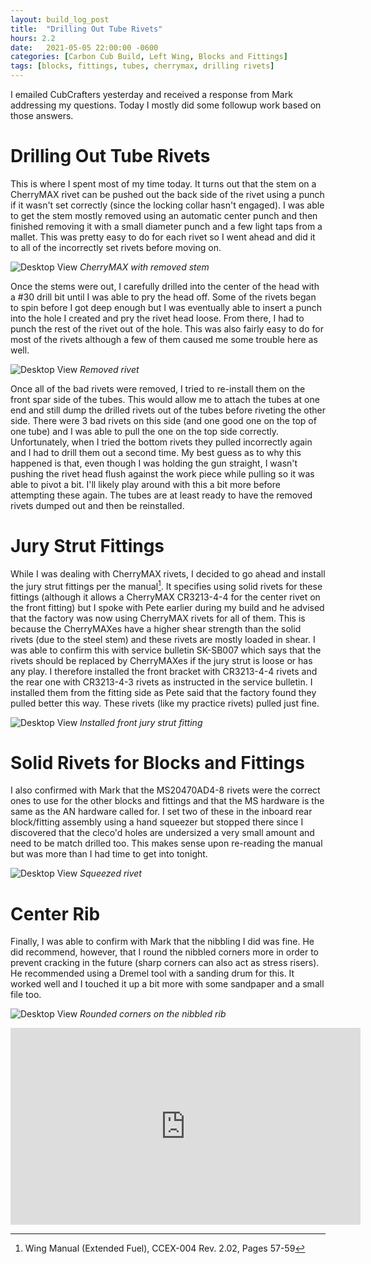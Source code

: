```yaml
---
layout: build_log_post
title:  "Drilling Out Tube Rivets"
hours: 2.2
date:   2021-05-05 22:00:00 -0600
categories: [Carbon Cub Build, Left Wing, Blocks and Fittings]
tags: [blocks, fittings, tubes, cherrymax, drilling rivets]
---
```

I emailed CubCrafters yesterday and received a response from Mark addressing my questions. Today I mostly did some followup work based on those answers.

# Drilling Out Tube Rivets

This is where I spent most of my time today. It turns out that the stem on a CherryMAX rivet can be pushed out the back side of the rivet using a punch if it wasn't set correctly (since the locking collar hasn't engaged). I was able to get the stem mostly removed using an automatic center punch and then finished removing it with a small diameter punch and a few light taps from a mallet. This was pretty easy to do for each rivet so I went ahead and did it to all of the incorrectly set rivets before moving on.

![Desktop View](/assets/img/posts/2021-05-05-drilling-out-tube-rivets/removed_stem.png)
_CherryMAX with removed stem_

Once the stems were out, I carefully drilled into the center of the head with a #30 drill bit until I was able to pry the head off. Some of the rivets began to spin before I got deep enough but I was eventually able to insert a punch into the hole I created and pry the rivet head loose. From there, I had to punch the rest of the rivet out of the hole. This was also fairly easy to do for most of the rivets although a few of them caused me some trouble here as well.

![Desktop View](/assets/img/posts/2021-05-05-drilling-out-tube-rivets/removed_rivet.png)
_Removed rivet_

Once all of the bad rivets were removed, I tried to re-install them on the front spar side of the tubes. This would allow me to attach the tubes at one end and still dump the drilled rivets out of the tubes before riveting the other side. There were 3 bad rivets on this side (and one good one on the top of one tube) and I was able to pull the one on the top side correctly. Unfortunately, when I tried the bottom rivets they pulled incorrectly again and I had to drill them out a second time. My best guess as to why this happened is that, even though I was holding the gun straight, I wasn't pushing the rivet head flush against the work piece while pulling so it was able to pivot a bit. I'll likely play around with this a bit more before attempting these again. The tubes are at least ready to have the removed rivets dumped out and then be reinstalled.

# Jury Strut Fittings

While I was dealing with CherryMAX rivets, I decided to go ahead and install the jury strut fittings per the manual[^section-7-ref]. It specifies using solid rivets for these fittings (although it allows a CherryMAX CR3213-4-4 for the center rivet on the front fitting) but I spoke with Pete earlier during my build and he advised that the factory was now using CherryMAX rivets for all of them. This is because the CherryMAXes have a higher shear strength than the solid rivets (due to the steel stem) and these rivets are mostly loaded in shear. I was able to confirm this with service bulletin SK-SB007 which says that the rivets should be replaced by CherryMAXes if the jury strut is loose or has any play. I therefore installed the front bracket with CR3213-4-4 rivets and the rear one with CR3213-4-3 rivets as instructed in the service bulletin. I installed them from the fitting side as Pete said that the factory found they pulled better this way. These rivets (like my practice rivets) pulled just fine.

![Desktop View](/assets/img/posts/2021-05-05-drilling-out-tube-rivets/jury_strut_fitting.png)
_Installed front jury strut fitting_

# Solid Rivets for Blocks and Fittings

I also confirmed with Mark that the MS20470AD4-8 rivets were the correct ones to use for the other blocks and fittings and that the MS hardware is the same as the AN hardware called for. I set two of these in the inboard rear block/fitting assembly using a hand squeezer but stopped there since I discovered that the cleco'd holes are undersized a very small amount and need to be match drilled too. This makes sense upon re-reading the manual but was more than I had time to get into tonight.

![Desktop View](/assets/img/posts/2021-05-05-drilling-out-tube-rivets/squeezed_rivet.png)
_Squeezed rivet_

# Center Rib

Finally, I was able to confirm with Mark that the nibbling I did was fine. He did recommend, however, that I round the nibbled corners more in order to prevent cracking in the future (sharp corners can also act as stress risers). He recommended using a Dremel tool with a sanding drum for this. It worked well and I touched it up a bit more with some sandpaper and a small file too.

![Desktop View](/assets/img/posts/2021-05-05-drilling-out-tube-rivets/nibbled_rib.png)
_Rounded corners on the nibbled rib_


<iframe width="560" height="315" src="https://www.youtube.com/embed/aQQrU2VTqOo" title="YouTube video player" frameborder="0" allow="accelerometer; autoplay; clipboard-write; encrypted-media; gyroscope; picture-in-picture" allowfullscreen></iframe>

[^section-7-ref]: Wing Manual (Extended Fuel), CCEX-004 Rev. 2.02, Pages 57-59